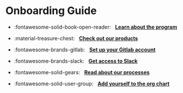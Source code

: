 # Onboarding Guide

<div class="grid cards" markdown>

-   :fontawesome-solid-book-open-reader: &nbsp; [**Learn about the program**](../../presentations/powerpoints/overview-distro-c/)

-   :material-treasure-chest: &nbsp; [**Check out our products**](../../products/)

-   :fontawesome-brands-gitlab: &nbsp; [**Set up your Gitlab account**](../../process/platforms/gitlab/#joining-the-instance)

-   :fontawesome-brands-slack: &nbsp; [**Get access to Slack**](../../process/platforms/slack/#joining-the-workspace)

-   :fontawesome-solid-gears: &nbsp; [**Read about our processes**](../../process/)

-   :fontawesome-solid-user-group: &nbsp; [**Add yourself to the org chart**](https://gitlab.jatic.net/jatic/internal-docs/-/tree/main/docs/teams)
